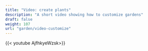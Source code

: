 ```yaml
---
title: "Video: create plants"
description: "A short video showing how to customize gardens"
draft: false
weight: 107
url: "garden/video-customize"
---
```


{{< youtube AjfhkyeWzsk>}}
